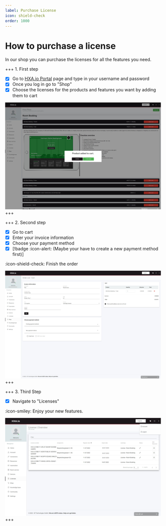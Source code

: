 ```yaml
---
label: Purchase License
icon: shield-check
order: 1000
---
```

# How to purchase a license

In our shop you can purchase the licenses for all the features you need.

+++ 1. First step
- [x] Go to [HXA.io Portal](https://portal.hxa.io) page and type in your username and password
- [x] Once you log in go to "Shop"
- [x] Choose the licenses for the products and features you want by adding them to cart

![](/images/HXA.io_purchase_license_02.png)
+++

+++ 2. Second step
- [x] Go to cart
- [x] Enter your invoice information
- [x] Choose your payment method
- [x] [!badge :icon-alert: (Maybe your have to create a new payment method first)]

:icon-shield-check: Finish the order

![](/images/HXA.io_purchase_license_03.png)
+++


+++ 3. Third Step
- [x] Navigate to "Licenses"

:icon-smiley: Enjoy your new features.

![](/images/HXA.io_purchase_license_04.png)
+++


